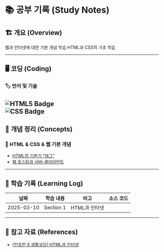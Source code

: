 # 📚 공부 기록 (Study Notes)

## 🏗 개요 (Overview)
웹과 인터넷에 대한 기본 개념 학습
HTML과 CSS의 기초 학습

---

<!-- shields.io <= icon -->
## 🖥️ 코딩 (Coding)
### 🏷 언어 및 기술
![HTML5 Badge](https://img.shields.io/badge/HTML5-E34F26?logo=html5&logoColor=fff&style=flat)
<br/>
![CSS Badge](https://img.shields.io/badge/CSS-639?logo=css&logoColor=fff&style=flat)
---

## 📖 개념 정리 (Concepts)
### 🎨 HTML & CSS & 웹 기본 개념
- [HTML의 기본기 "태그"](concepts/ch1_html_basic.md)
- [웹 호스팅과 서버-클라이언트](concepts/ch2_web_intro.md)
<!-- - CSS를 이용한 웹페이지 스타일링
- JavaScript로 웹페이지에 생동감 불어넣기 -->

---

## 📆 학습 기록 (Learning Log)
| 날짜 | 학습 내용 | 비고 | 소스 코드 |
|------|----------|------|----------|
| 2025-03-10 | Section 1 | HTML과 인터넷 | |

---

## 📌 참고 자료 (References)
- [[인프런 X 생활코딩] HTML과 인터넷](https://www.inflearn.com/course/html%EA%B3%BC-%EC%9D%B8%ED%84%B0%EB%84%B7-%EC%83%9D%ED%99%9C%EC%BD%94%EB%94%A9/dashboard)